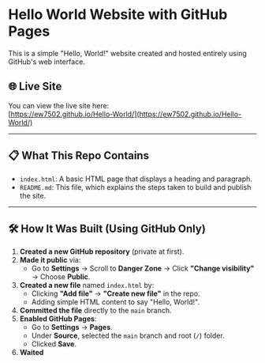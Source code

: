 # Hello World Website with GitHub Pages

This is a simple "Hello, World!" website created and hosted entirely using GitHub's web interface.

## 🌐 Live Site

You can view the live site here:  
[https://ew7502.github.io/Hello-World/](https://ew7502.github.io/Hello-World/)


---

## 📋 What This Repo Contains

- `index.html`: A basic HTML page that displays a heading and paragraph.
- `README.md`: This file, which explains the steps taken to build and publish the site.

---

## 🛠️ How It Was Built (Using GitHub Only)

1. **Created a new GitHub repository** (private at first).
2. **Made it public** via:
   - Go to **Settings** → Scroll to **Danger Zone** → Click **"Change visibility"** → Choose **Public**.
3. **Created a new file** named `index.html` by:
   - Clicking **"Add file"** → **"Create new file"** in the repo.
   - Adding simple HTML content to say "Hello, World!".
4. **Committed the file** directly to the `main` branch.
5. **Enabled GitHub Pages**:
   - Go to **Settings** → **Pages**.
   - Under **Source**, selected the `main` branch and root (`/`) folder.
   - Clicked **Save**.
6. **Waited**
